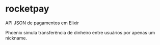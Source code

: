 # rocketpay
API JSON de pagamentos em Elixir

Phoenix simula transferência de dinheiro entre usuários por apenas um nickname.
